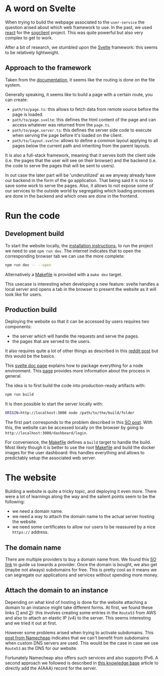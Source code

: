 # A word on Svelte

When trying to build the webpage associated to the `user-service` the question arised about which web framework to use. In the past, we used [react](https://react.dev/learn) for the [sogclient](https://github.com/Knoblauchpilze/sogclient) project. This was quite powerful but also very complex to get to work.

After a bit of research, we stumbled upon the [Svelte](https://kit.svelte.dev/docs/introduction) framework: this seems to be relatively lightweight.

## Approach to the framework

Taken from the [documentation](https://kit.svelte.dev/docs/routing#page-page-svelte), it seems like the routing is done on the file system.

Generally speaking, it seems like to build a page with a certain route, you can create:

- `path/to/page.ts`: this allows to fetch data from remote source before the page is loaded.
- `path/to/page.svelte`: this defines the html content of the page and can access whatever was returned from the `page.ts`.
- `path/to/page.server.ts`: this defines the server side code to execute when serving the page before it's loaded on the client.
- `path/to/layout.svelte`: allows to define a common layout applying to all pages below the current path and inheriting from the parent layouts.

It is also a full-stack framework, meaning that it serves both the client side (i.e. the pages that the user will see on their browser) and the backend (i.e. the code to serve the pages that will be sent to users).

In out case the later part will be 'underutilized' as we anyway already have our backend in the form of the go application. That being said it is nice to save some work to serve the pages. Also, it allows to not expose some of our services to the outside world by segregating which loading processes are done in the backend and which ones are done in the frontend.

# Run the code

## Development build

To start the website locally, the [installation instructions](https://kit.svelte.dev/docs/creating-a-project), to run the project we need to use `npm run dev`. The internet indicates that to open the corresponding browser tab we can use the more complete:

```bash
npm run dev -- --open
```

Alternatively a [Makefile](galactic-sovereign-frontend-dashboard/Makefile) is provided with a `make dev` target.

This usecase is interesting when developing a new feature: svelte handles a local server and opens a tab in the browser to present the website as it will look like for users.

## Production build

Deploying the website so that it can be accessed by users requires two components:

- the server which will handle the requests and serve the pages.
- the pages that are served to the users.

It also requires quite a lot of other things as described in this [reddit post](https://www.reddit.com/r/webdev/s/gEqYH5T0pg) but this would be the basics.

This [svelte doc page](https://kit.svelte.dev/docs/adapter-node) explains how to package everything for a node environment. This [page](https://kit.svelte.dev/docs/adapters) provides more information about the process in general.

The idea is to first build the code into production-ready artifacts with:

```bash
npm run build
```

It is then possible to start the server locally with:

```bash
ORIGIN=http://localhost:3000 node /path/to/the/build/folder
```

The first part corresponds to the problem described in this [SO post](https://stackoverflow.com/questions/73790956/cross-site-post-form-submissions-are-forbidden). With this, the website can be accessed locally on the browser by going to `http://localhost:3000/dashboard/login`.

For convenience, the [Makefile](galactic-sovereign-frontend/Makefile) defines a `build` target to handle the build. Most likely though it is better to use the root [Makefile](/Makefile) and build the docker images for the user dashboard: this handles everything and allows to predictably setup the associated web server.

# The website

Building a website is quite a tricky topic, and deploying it even more. There were a lot of learnings along the way and the salient points seem to be the following:

- we need a domain name.
- we need a way to attach the domain name to the actual server hosting the website.
- we need some certificates to allow our users to be reassured by a nice `https://` address.

## The domain name

There are multiple providers to buy a domain name from. We found this [SO link](https://webmasters.stackexchange.com/questions/8804/where-is-the-best-place-to-buy-domain-names-and-how-much-should-i-pay) to guide us towards a provider. Once the domain is bought, we also get (maybe not always) subdomains for free. This is pretty cool as it means we can segregate our applications and services without spending more money.

## Attach the domain to an instance

Depending on what kind of hosting is done for the website attaching a domain to an instance might take different forms. At first, we found these links ([1](https://medium.com/@yashpatel007/how-to-connect-your-amazon-ec2-instance-with-a-domain-name-80ad8959078) and [2](https://techgenix.com/namecheap-aws-ec2-linux/)): this involves creating some entries in the `Route53` from AWS and also to attach an elastic IP (v4) to the server. This seems interesting and we tried it out at first.

However some problems arised when trying to activate subdomains. This [post from Namecheap](https://www.namecheap.com/support/knowledgebase/article.aspx/9776/2237/how-to-create-a-subdomain-for-my-domain/) indicates that we can't benefit from subdomains when custom DNS servers are used. This would be the case in case we use `Route53` as the DNS for our website.

Fortunately Namecheap also offers such services and also supports IPv6. A second approach we followed is described in [this knowledge base](https://www.namecheap.com/support/knowledgebase/article.aspx/434/2237/how-do-i-set-up-host-records-for-a-domain/) article to directly add the A(AAA) record for the server.
